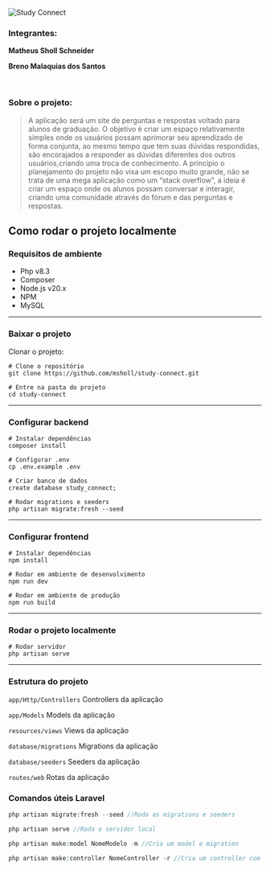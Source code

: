 ![Study Connect](http://www.studyconnect.online/study_connect.svg)


### **Integrantes:**
**Matheus Sholl Schneider**

**Breno Malaquias dos Santos**


&nbsp;
### Sobre o projeto:
> A aplicação será um site de perguntas e respostas voltado para alunos de graduação. O objetivo é criar um espaço relativamente simples onde os usuários possam aprimorar seu aprendizado de forma conjunta, ao mesmo tempo que tem suas dúvidas respondidas, são encorajados a responder as dúvidas diferentes dos outros usuários,criando uma troca de conhecimento. A princípio o planejamento do projeto não visa um escopo muito grande, não se trata de uma mega aplicação como um “stack overflow”, a ideia é criar um espaço onde os alunos possam conversar e interagir, criando uma comunidade através do fórum e das perguntas e respostas.

## Como rodar o projeto localmente

### Requisitos de ambiente
- Php v8.3
- Composer
- Node.js v20.x
- NPM
- MySQL
- ---

### Baixar o projeto
Clonar o projeto:
``` 
# Clone o repositório
git clone https://github.com/msholl/study-connect.git

# Entre na pasta do projeto
cd study-connect
```
---
### Configurar backend
```
# Instalar dependências
composer install

# Configurar .env
cp .env.example .env

# Criar banco de dados
create database study_connect;

# Rodar migrations e seeders
php artisan migrate:fresh --seed
```
---
### Configurar frontend
```
# Instalar dependências
npm install

# Rodar em ambiente de desenvolvimento
npm run dev

# Rodar em ambiente de produção
npm run build
```
---

### Rodar o projeto localmente

```
# Rodar servidor
php artisan serve
```
---

### Estrutura do projeto
`app/Http/Controllers` Controllers da aplicação

`app/Models` Models da aplicação

`resources/views` Views da aplicação

`database/migrations` Migrations da aplicação

`database/seeders` Seeders da aplicação

`routes/web` Rotas da aplicação

### Comandos úteis Laravel

```php
php artisan migrate:fresh --seed //Roda as migrations e seeders

php artisan serve //Roda o servidor local

php artisan make:model NomeModelo -m //Cria um model e migration

php artisan make:controller NomeController -r //Cria um controller com recursos
```











